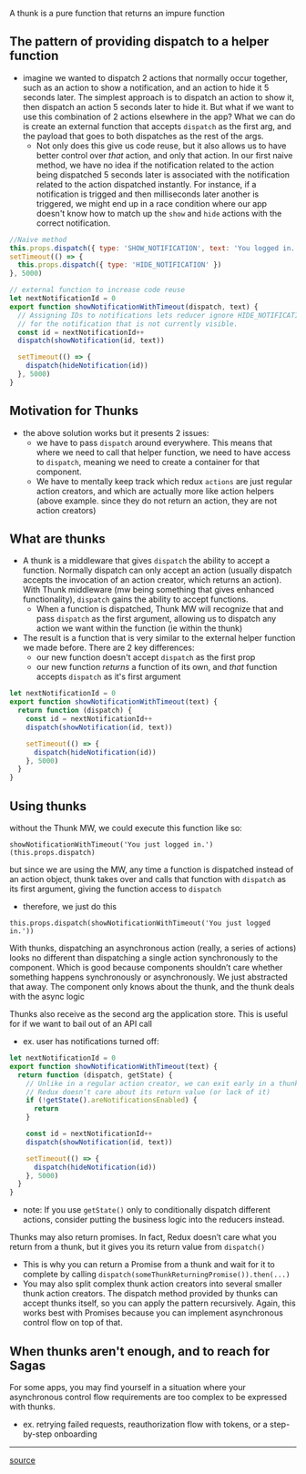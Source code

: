 
A thunk is a pure function that returns an impure function 
## The pattern of providing dispatch to a helper function
- imagine we wanted to dispatch 2 actions that normally occur together, such as an action to show a notification, and an action to hide it 5 seconds later. The simplest approach is to dispatch an action to show it, then dispatch an action 5 seconds later to hide it. But what if we want to use this combination of 2 actions elsewhere in the app? What we can do is create an external function that accepts `dispatch` as the first arg, and the payload that goes to both dispatches as the rest of the args. 
	- Not only does this give us code reuse, but it also allows us to have better control over *that* action, and only that action. In our first naive method, we have no idea if the notification related to the action being dispatched 5 seconds later is associated with the notification related to the action dispatched instantly. For instance, if a notification is trigged and then milliseconds later another is triggered, we might end up in a race condition where our app doesn't know how to match up the `show` and `hide` actions with the correct notification. 

```js
//Naive method
this.props.dispatch({ type: 'SHOW_NOTIFICATION', text: 'You logged in.' })
setTimeout(() => {
  this.props.dispatch({ type: 'HIDE_NOTIFICATION' })
}, 5000)

// external function to increase code reuse
let nextNotificationId = 0
export function showNotificationWithTimeout(dispatch, text) {
  // Assigning IDs to notifications lets reducer ignore HIDE_NOTIFICATION
  // for the notification that is not currently visible.
  const id = nextNotificationId++
  dispatch(showNotification(id, text))

  setTimeout(() => {
    dispatch(hideNotification(id))
  }, 5000)
}
```

## Motivation for Thunks
- the above solution works but it presents 2 issues:
	- we have to pass `dispatch` around everywhere. This means that where we need to call that helper function, we need to have access to `dispatch`, meaning we need to create a container for that component. 
	- We have to mentally keep track which redux `actions` are just regular action creators, and which are actually more like action helpers (above example. since they do not return an action, they are not action creators)

## What are thunks
- A thunk is a middleware that gives `dispatch` the ability to accept a function. Normally dispatch can only accept an action (usually dispatch accepts the invocation of an action creator, which returns an action). With Thunk middleware (mw being something that gives enhanced functionality), `dispatch` gains the ability to accept functions.  
	- When a function is dispatched, Thunk MW will recognize that and pass `dispatch` as the first argument, allowing us to dispatch any action we want within the function (ie within the thunk)
- The result is a function that is very similar to the external helper function we made before. There are 2 key differences: 
	- our new function doesn't accept `dispatch` as the first prop
	- our new function *returns* a function of its own, and *that* function accepts `dispatch` as it's first argument
```js
let nextNotificationId = 0
export function showNotificationWithTimeout(text) {
  return function (dispatch) {
    const id = nextNotificationId++
    dispatch(showNotification(id, text))

    setTimeout(() => {
      dispatch(hideNotification(id))
    }, 5000)
  }
}
```

## Using thunks
without the Thunk MW, we could execute this function like so:
```
showNotificationWithTimeout('You just logged in.')(this.props.dispatch)
```
but since we are using the MW, any time a function is dispatched instead of an action object, thunk takes over and calls that function with `dispatch` as its first argument, giving the function access to `dispatch`
- therefore, we just do this 
```
this.props.dispatch(showNotificationWithTimeout('You just logged in.'))
```

With thunks, dispatching an asynchronous action (really, a series of actions) looks no different than dispatching a single action synchronously to the component. Which is good because components shouldn’t care whether something happens synchronously or asynchronously. We just abstracted that away. The component only knows about the thunk, and the thunk deals with the async logic

Thunks also receive as the second arg the application store. This is useful for if we want to bail out of an API call 
- ex. user has notifications turned off:
```js
let nextNotificationId = 0
export function showNotificationWithTimeout(text) {
  return function (dispatch, getState) {
    // Unlike in a regular action creator, we can exit early in a thunk
    // Redux doesn’t care about its return value (or lack of it)
    if (!getState().areNotificationsEnabled) {
      return
    }

    const id = nextNotificationId++
    dispatch(showNotification(id, text))

    setTimeout(() => {
      dispatch(hideNotification(id))
    }, 5000)
  }
}
```
- note:  If you use `getState()` only to conditionally dispatch different actions, consider putting the business logic into the reducers instead.

Thunks may also return promises. In fact, Redux doesn’t care what you return from a thunk, but it gives you its return value from `dispatch()`
- This is why you can return a Promise from a thunk and wait for it to complete by calling `dispatch(someThunkReturningPromise()).then(...)`
- You may also split complex thunk action creators into several smaller thunk action creators. The dispatch method provided by thunks can accept thunks itself, so you can apply the pattern recursively. Again, this works best with Promises because you can implement asynchronous control flow on top of that.

## When thunks aren't enough, and to reach for Sagas
For some apps, you may find yourself in a situation where your asynchronous control flow requirements are too complex to be expressed with thunks.
- ex. retrying failed requests, reauthorization flow with tokens, or a step-by-step onboarding
* * *
[source](https://stackoverflow.com/questions/35411423/how-to-dispatch-a-redux-action-with-a-timeout/35415559#35415559)
